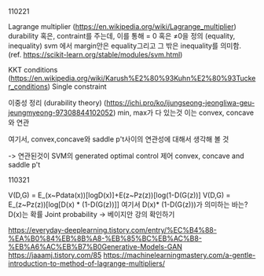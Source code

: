 110221


Lagrange multiplier (https://en.wikipedia.org/wiki/Lagrange_multiplier)
durability
혹은, contraint를 주는데, 이를 통해 = 0 혹은  ≠0을 정의 (equality, inequality)
svm 에서 margin안은 equality그리고 그 밖은 inequality를 의미함. 
(ref. https://scikit-learn.org/stable/modules/svm.html)

KKT conditions (https://en.wikipedia.org/wiki/Karush%E2%80%93Kuhn%E2%80%93Tucker_conditions)
Single constraint

이중성 정리 (durability theory) (https://ichi.pro/ko/ijungseong-jeongliwa-geu-jeungmyeong-97308844102052)
min, max가 다 있는것 이는 
convex, concave 와 연관

여기서, convex,concave와 saddle p't사이의 연관성에 대해서 생각해 볼 것


-> 연관된것이 SVM의 
generated optimal control 제어 
convex, concave and saddle p't


110321

V(D,G) = E_(x~Pdata(x))[logD(x)]+E(z~Pz(z))[log(1-D(G(z))]
V(D,G) = E_(z~Pz(z))[log[D(x) * (1-D(G(z))]]
여기서 D(x)* (1-D(G(z)))가 의미하는 바는?
D(x)는 확률 
Joint probability -> 베이지안 강의 확인하기



https://everyday-deeplearning.tistory.com/entry/%EC%B4%88-%EA%B0%84%EB%8B%A8-%EB%85%BC%EB%AC%B8-%EB%A6%AC%EB%B7%B0Generative-Models-GAN
https://jaaamj.tistory.com/85
https://machinelearningmastery.com/a-gentle-introduction-to-method-of-lagrange-multipliers/

